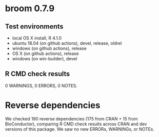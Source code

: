 # broom 0.7.9

## Test environments

* local OS X install, R 4.1.0
* ubuntu 18.04 (on github actions), devel, release, oldrel
* windows (on github actions), release
* OS X (on github actions), release
* windows (on win-builder), devel

## R CMD check results

0 WARNINGS, 0 ERRORS, 0 NOTES.

# Reverse dependencies

We checked 190 reverse dependencies (175 from CRAN + 15 from BioConductor), 
comparing R CMD check results across CRAN and dev versions of this package.
We saw no new ERRORs, WARNINGs, or NOTEs.
